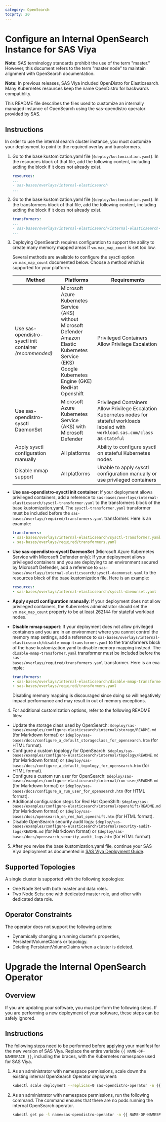 ```yaml
---
category: OpenSearch
tocprty: 20
---
```


# Configure an Internal OpenSearch Instance for SAS Viya

**Note:** SAS terminology standards prohibit the use of the term "master." However, this document refers to the term "master node" to maintain alignment with OpenSearch documentation.

**Note:** In previous releases, SAS Viya included OpenDistro for Elasticsearch. Many Kubernetes resources keep the name OpenDistro for backwards compatiblity. 


This README file describes the files used to customize an internally managed instance of OpenSearch using the sas-opendistro operator provided by SAS. 

## Instructions

In order to use the internal search cluster instance, you must customize your
deployment to point to the required overlay and transformers.

1. Go to the base kustomization.yaml file (`$deploy/kustomization.yaml`). In the
   resources block of that file, add the following content, including adding
   the block if it does not already exist.

   ```yaml
   resources:
   ...
   - sas-bases/overlays/internal-elasticsearch
   ...
   ```

2. Go to the base kustomization.yaml file (`$deploy/kustomization.yaml`). In the
   transformers block of that file, add the following content, including adding
   the block if it does not already exist.

   ```yaml
   transformers:
   ...
   - sas-bases/overlays/internal-elasticsearch/internal-elasticsearch-transformer.yaml
   ...
   ```

3. Deploying OpenSearch requires configuration to support the ability to create many memory mapped areas if `vm.max_map_count` is set too low. 

   Several methods are available to configure the sysctl option `vm.max_map_count` documented below. Choose a method which is supported for your platform.

   | Method | Platforms | Requirements |
   | ------ | --------- | ------------ |
   | Use sas-opendistro-sysctl init container *(recommended)* | Microsoft Azure Kubernetes Service (AKS) without Microsoft Defender<br/>Amazon Elastic Kubernetes Service (EKS) <br/>Google Kubernetes Engine (GKE)<br/>RedHat Openshift<br/> | Privileged Containers<br/>Allow Privilege Escalation<br/> |
   | Use sas-opendistro-sysctl DaemonSet | Microsoft Azure Kubernetes Service (AKS) with Microsoft Defender | Privileged Containers<br/>Allow Privilege Escalation<br/>Kubernetes nodes for stateful workloads labeled with `workload.sas.com/class` as `stateful` |
   | Apply sysctl configuration manually | All platforms | Ability to configure sysctl on stateful Kubernetes nodes |
   | Disable mmap support | All platforms | Unable to apply sysctl configuration manually or use privileged containers |

* **Use sas-opendistro-sysctl init container**: If your deployment allows privileged containers, add a reference to `sas-bases/overlays/internal-elasticsearch/sysctl-transformer.yaml` to the transformers block of the base kustomization.yaml. The `sysctl-transformer.yaml` transformer must be included before the `sas-bases/overlays/required/transformers.yaml` transformer. Here is an example:

   ```yaml
   transformers:
   - sas-bases/overlays/internal-elasticsearch/sysctl-transformer.yaml
   - sas-bases/overlays/required/transformers.yaml
   ```

* **Use sas-opendistro-sysctl DaemonSet** (Microsoft Azure Kubernetes Service with Microsoft Defender only): If your deployment allows privileged containers and you are deploying to an environment secured by Microsoft Defender, add a reference to `sas-bases/overlays/internal-elasticsearch/sysctl-daemonset.yaml` to the resources block of the base kustomization file. Here is an example:

   ```yaml
   resources:
   - sas-bases/overlays/internal-elasticsearch/sysctl-daemonset.yaml
   ```

* **Apply sysctl configuration manually**: If your deployment does not allow privileged containers, the Kubernetes administrator should set the `vm.max_map_count` property to be at least 262144 for stateful workload nodes.

* **Disable mmap support**: If your deployment does not allow privileged containers and you are in an environment where you cannot control the memory map settings, add a reference to `sas-bases/overlays/internal-elasticsearch/disable-mmap-transformer.yaml` to the transformers block of the base kustomization.yaml to disable memory mapping instead. The `disable-mmap-transformer.yaml` transformer must be included before the `sas-bases/overlays/required/transformers.yaml` transformer. Here is an example: 

   ```yaml
   transformers:
   - sas-bases/overlays/internal-elasticsearch/disable-mmap-transformer.yaml
   - sas-bases/overlays/required/transformers.yaml
   ```

   Disabling memory mapping is discouraged since doing so will negatively impact performance and may result in out of memory exceptions. 
   

4. For additional customization options, refer to the following README files:

* Update the storage class used by OpenSearch: `$deploy/sas-bases/examples/configure-elasticsearch/internal/storage/README.md` (for Markdown format) or `$deploy/sas-bases/docs/configure_a_default_storageclass_for_opensearch.htm` (for HTML format).
* Configure a custom topology for OpenSearch: `$deploy/sas-bases/examples/configure-elasticsearch/internal/topology/README.md` (for Markdown format) or `$deploy/sas-bases/docs/configure_a_default_topology_for_opensearch.htm` (for HTML format).
* Configure a custom run user for OpenSearch: `$deploy/sas-bases/examples/configure-elasticsearch/internal/run-user/README.md` (for Markdown format) or `$deploy/sas-bases/docs/configure_a_run_user_for_opensearch.htm` (for HTML format).
* Additional configuration steps for Red Hat OpenShift: `$deploy/sas-bases/examples/configure-elasticsearch/internal/openshift/README.md` (for Markdown format) or `$deploy/sas-bases/docs/opensearch_on_red_hat_openshift.htm` (for HTML format).
* Disable OpenSearch security audit logs: `$deploy/sas-bases/examples/configure-elasticsearch/internal/security-audit-logs/README.md` (for Markdown format) or `$deploy/sas-bases/docs/opensearch_security_audit_logs.htm` (for HTML format).

5. After you revise the base kustomization.yaml file, continue your SAS Viya 
   deployment as documented in
   [SAS Viya Deployment Guide](http://documentation.sas.com/?softwareId=mysas&softwareVersion=prod&docsetId=dplyml0phy0dkr&docsetTarget=titlepage.htm&locale=en).

## Supported Topologies

A single cluster is supported with the following topologies:
* One Node Set with both master and data roles.
* Two Node Sets: one with dedicated master role, and other with dedicated data role.
 
## Operator Constraints

The operator does not support the following actions:
* Dynamically changing a running cluster's properties, PersistentVolumeClaims or topology.
* Deleting PersistentVolumeClaims when a cluster is deleted.

# Upgrade the Internal OpenSearch Operator

## Overview

If you are updating your software, you must perform the following steps.
If you are performing a new deployment of your software, these steps can be
safely ignored.

## Instructions

The following steps need to be performed before applying your manifest for the
new version of SAS Viya. Replace the entire variable
`{{ NAME-OF-NAMESPACE }}`, including the braces, with the Kubernetes
namespace used for SAS Viya.

1. As an administrator with namespace permissions, scale down the existing internal
   OpenSearch Operator deployment:

   ```bash
   kubectl scale deployment --replicas=0 sas-opendistro-operator -n {{ NAME-OF-NAMESPACE }}
   ```

2. As an administrator with namespace permissions, run the following command.
   The command ensures that there are no pods running the internal OpenSearch
   operator.

   ```bash
   kubectl get po -l name=sas-opendistro-operator -n {{ NAME-OF-NAMESPACE }}
   ```